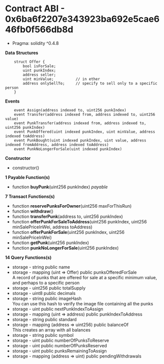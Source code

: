 # Contract ABI - 0x6ba6f2207e343923ba692e5cae646fb0f566db8d

- Pragma:  solidity ^0.4.8


**Data Structures**


        struct Offer {
            bool isForSale;
            uint punkIndex;
            address seller;
            uint minValue;          // in ether
            address onlySellTo;     // specify to sell only to a specific person
        }

**Events**

        event Assign(address indexed to, uint256 punkIndex)
        event Transfer(address indexed from, address indexed to, uint256 value)
        event PunkTransfer(address indexed from, address indexed to, uint256 punkIndex)
        event PunkOffered(uint indexed punkIndex, uint minValue, address indexed toAddress)
        event PunkBought(uint indexed punkIndex, uint value, address indexed fromAddress, address indexed toAddress)
        event PunkNoLongerForSale(uint indexed punkIndex)



**Constructor**

- constructor()

**1 Payable Function(s)**

- function **buyPunk**(uint256 punkIndex) _payable_

**7 Transact Functions(s)**

- function **reservePunksForOwner**(uint256 maxForThisRun)
- function **withdraw**()
- function **transferPunk**(address to, uint256 punkIndex)
- function **offerPunkForSaleToAddress**(uint256 punkIndex, uint256 minSalePriceInWei, address toAddress)
- function **offerPunkForSale**(uint256 punkIndex, uint256 minSalePriceInWei)
- function **getPunk**(uint256 punkIndex)
- function **punkNoLongerForSale**(uint256 punkIndex)

**14 Query Functions(s)**

-  storage - string public name
-  storage - mapping (uint => Offer) public punksOfferedForSale <br> A record of punks that are offered for sale at a specific minimum value, and perhaps to a specific person
-  storage -   uint256 public totalSupply
-  storage -    uint8 public decimals
-  storage - string public imageHash <br> You can use this hash to verify the image file containing all the punks
-  storage -    uint public nextPunkIndexToAssign
-  storage -   mapping (uint => address) public punkIndexToAddress
-  storage - string public standard
-  storage -  mapping (address => uint256) public balanceOf <br> This creates an array with all balances
-  storage -    string public symbol
-  storage -   uint public numberOfPunksToReserve
-  storage -   uint public numberOfPunksReserved
-  storage -   uint public punksRemainingToAssign
-  storage - mapping (address => uint) public pendingWithdrawals
